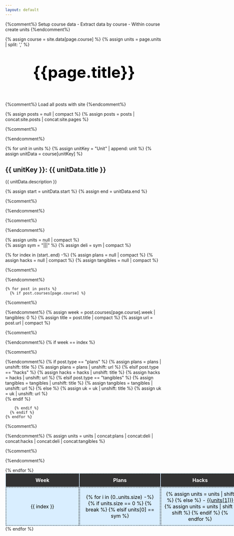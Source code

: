 ```yaml
---
layout: default
---
```


{%comment%} 
Setup course data
    - Extract data by course
    - Within course create units
{%endcomment%}

{% assign course = site.data[page.course] %} <!-- Load YML data -->
{% assign units = page.units | split: ',' %}
<h1>{{page.title}}</h1>
<br>

{%comment%} 
Load all posts with site
{%endcomment%}

{% assign posts = null | compact %}
{% assign posts = posts | concat:site.posts | concat:site.pages %}

{%comment%} 
<!-- Iterate through Course Units -->
{%endcomment%}

{% for unit in units %}
{% assign unitKey = "Unit" | append: unit %}
{% assign unitData = course[unitKey] %}
<h2>
  {{ unitKey }}: {{ unitData.title }}
</h2>
<p>  {{ unitData.description }} </p>

{% assign start = unitData.start %}
{% assign end = unitData.end %}

{%comment%} 
<!-- Output Column Headings for Blogs -->
{%endcomment%}

<table>
  <tr>
    <th>Week</th>
    <th>Plans</th>
    <th>Hacks</th>
    <th>Tangibles</th>
  </tr>

  {%comment%} 
  <!-- These loops group blogs according to Row (week) and Column (category) 
    units = empty array
    sym = value to be used as a separator
    deli = sym forced to array
  -->
  {%endcomment%}

  {% assign units = null | compact %}  
  {% assign sym = "|||" %} 
  {% assign deli = sym | compact %} 

  {% for index in (start..end) -%}
    {% assign plans = null | compact %}
    {% assign hacks = null | compact %}
    {% assign tangibles = null | compact %}


  {%comment%} 
  <!-- looping through all posts -->
  {%endcomment%}

    {% for post in posts %}
      {% if post.courses[page.course] %}
  {%comment%} 
  <!-- prepare data blog post data for evaluation -->
  {%endcomment%}
        {% assign week = post.courses[page.course].week | tangibles: 0 %}
        {% assign title = post.title | compact %}
        {% assign url = post.url | compact %}
  
  {%comment%} 
  <!-- process posts for current week -->
  {%endcomment%}
        {% if week == index %} 

  {%comment%} 
  <!-- organizing blogs by type -->
  {%endcomment%}
          {% if post.type == "plans" %} 
              {% assign plans = plans | unshift: title %}
              {% assign plans = plans | unshift: url %}
          {% elsif post.type == "hacks" %}
              {% assign hacks = hacks | unshift: title %}
              {% assign hacks = hacks | unshift: url %} 
          {% elsif post.type == "tangibles" %}
              {% assign tangibles = tangibles | unshift: title %}
              {% assign tangibles = tangibles | unshift: url %} 
          {% else %}
              {% assign uk = uk | unshift: title %}
              {% assign uk = uk | unshift: url %}     
          {% endif %}

        {% endif %}
      {% endif %}
    {% endfor %}

  {%comment%} 
  <!-- ordering units and inserting column delimiters -->
  {%endcomment%}
  {% assign units = units | concat:plans | concat:deli | concat:hacks | concat:deli | concat:tangibles  %}

  {%comment%} 
  <!-- This Loop is maximum iterationss, since elements are pairs it will decrement a extra times at the end -->
  {%endcomment%}
  <tr>
  <td> {{ index }} </td> 
  <td>
  {% for i in (0..units.size) -%} 
    {% if units.size == 0 %}
      {% break %}
    {% elsif units[0] == sym %} <!-- make new column -->
  </td>
  <td>
      {% assign units = units | shift %} <!-- remove delimiter -->
    {% else %} <!-- make a link in the column -->
      - <a href="{{site.baseurl}}/{{units[0]}}">{{units[1]}}</a> <br/> 
      {% assign units = units | shift | shift %} <!-- remove title and url -->
    {% endif %}
  {% endfor %}
  </td>
  </tr>
  {% endfor %}

</table>
{% endfor %}

<style>
      h1 {
          font-size: 50px;
          text-align: center;
          margin-top: 50px;
          color: #000000;
      }
      table {
          width: 1000px;
          border-collapse: separate;
          margin: 0 auto;  
          background-color: rgb(217, 238, 255);
      }
      th, td {
          border: 1.5px dashed #000000;
          padding: 10px 10px;
          text-align: center;
          width: 333px;
      }
      th {
          background-color: #333;
          color: #ffffff;
      }
      td {
          color: #000000;
      }
      a {
          color:black;
      }
</style>